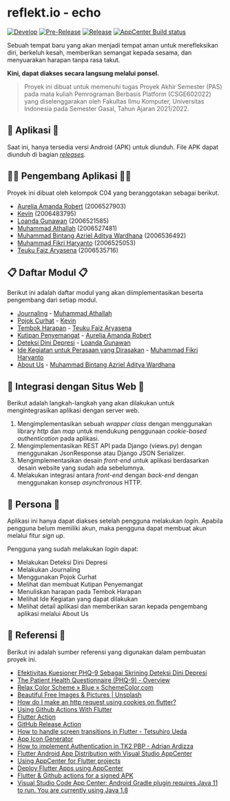 # reflekt.io - echo

[![Develop](https://github.com/reflekt-io/echo-appcenter/actions/workflows/develop.yml/badge.svg)](https://github.com/reflekt-io/echo-appcenter/actions/workflows/develop.yml)
[![Pre-Release](https://github.com/reflekt-io/echo-appcenter/actions/workflows/pre-release.yml/badge.svg)](https://github.com/reflekt-io/echo-appcenter/actions/workflows/pre-release.yml)
[![Release](https://github.com/reflekt-io/echo-appcenter/actions/workflows/release.yml/badge.svg)](https://github.com/reflekt-io/echo-appcenter/actions/workflows/release.yml)
[![AppCenter Build status](https://build.appcenter.ms/v0.1/apps/fec28b7d-3347-4493-8f91-e71e8703d7fa/branches/main/badge)](https://appcenter.ms)

Sebuah tempat baru yang akan menjadi tempat aman untuk merefleksikan diri, berkeluh kesah, memberikan semangat kepada sesama, dan menyuarakan harapan tanpa rasa takut.

**Kini, dapat diakses secara langsung melalui ponsel.**

> Proyek ini dibuat untuk memenuhi tugas Proyek Akhir Semester (PAS)
> pada mata kuliah Pemrograman Berbasis Platform (CSGE602022) yang
> diselenggarakan oleh Fakultas Ilmu Komputer, Universitas Indonesia
> pada Semester Gasal, Tahun Ajaran 2021/2022.

## 📱 Aplikasi 📱

Saat ini, hanya tersedia versi Android (APK) untuk diunduh. File APK dapat diunduh di bagian [_releases_](https://github.com/reflekt-io/echo-appcenter/releases).

## 👨‍💻 Pengembang Aplikasi 👩‍💻

Proyek ini dibuat oleh kelompok C04 yang beranggotakan sebagai berikut.

- [Aurelia Amanda Robert](https://github.com/orelar) (2006527903)
- [Kevin](https://github.com/vnctkevin) (2006483795)
- [Loanda Gunawan](https://github.com/Gloanda) (2006521585)
- [Muhammad Athallah](https://github.com/determinedguy) (2006527481)
- [Muhammad Bintang Azriel Aditya Wardhana](https://github.com/bintangazriel) (2006536492)
- [Muhammad Fikri Haryanto](https://github.com/mfikriharyanto) (2006525053)
- [Teuku Faiz Aryasena](https://github.com/teukufaiz) (2006535716)

## 📋 Daftar Modul 📋

Berikut ini adalah daftar modul yang akan diimplementasikan beserta pengembang dari setiap modul.

- [Journaling](https://github.com/reflekt-io/echo-appcenter/tree/main/journal) - [Muhammad Athallah](https://github.com/determinedguy)
- [Pojok Curhat](https://github.com/reflekt-io/echo-appcenter/tree/main/pojok_curhat) - [Kevin](https://github.com/vnctkevin)
- [Tembok Harapan](https://github.com/reflekt-io/echo-appcenter/tree/main/tembok_harapan) - [Teuku Faiz Aryasena](https://github.com/teukufaiz)
- [Kutipan Penyemangat](https://github.com/reflekt-io/echo-appcenter/tree/main/kutipan) - [Aurelia Amanda Robert](https://github.com/orelar)
- [Deteksi Dini Depresi](https://github.com/reflekt-io/echo-appcenter/tree/main/deteksi_depresi) - [Loanda Gunawan](https://github.com/Gloanda)
- [Ide Kegiatan untuk Perasaan yang Dirasakan](https://github.com/reflekt-io/echo-appcenter/tree/main/ide_kegiatan) - [Muhammad Fikri Haryanto](https://github.com/mfikriharyanto)
- [About Us](https://github.com/reflekt-io/echo-appcenter/tree/main/about_us) - [Muhammad Bintang Azriel Aditya Wardhana](https://github.com/bintangazriel)

## 🔗 Integrasi dengan Situs Web 🔗

Berikut adalah langkah-langkah yang akan dilakukan untuk mengintegrasikan aplikasi dengan server web.

1. Mengimplementasikan sebuah _wrapper class_ dengan menggunakan library _http_ dan _map_ untuk mendukung penggunaan _cookie-based authentication_ pada aplikasi.
2. Mengimplementasikan REST API pada Django (views.<area>py) dengan menggunakan JsonResponse atau Django JSON Serializer.
3. Mengimplementasikan desain _front-end_ untuk aplikasi berdasarkan desain website yang sudah ada sebelumnya.
4. Melakukan integrasi antara _front-end_ dengan _back-end_ dengan menggunakan konsep _asynchronous_ HTTP.

## 👥 Persona 👥

Aplikasi ini hanya dapat diakses setelah pengguna melakukan _login_. Apabila pengguna belum memiliki akun, maka pengguna dapat membuat akun melalui fitur _sign up_.

Pengguna yang sudah melakukan _login_ dapat:

- Melakukan Deteksi Dini Depresi
- Melakukan Journaling
- Menggunakan Pojok Curhat
- Melihat dan membuat Kutipan Penyemangat
- Menuliskan harapan pada Tembok Harapan
- Melihat Ide Kegiatan yang dapat dilakukan
- Melihat detail aplikasi dan memberikan saran kepada pengembang aplikasi melalui About Us

## 📑 Referensi 📑

Berikut ini adalah sumber referensi yang digunakan dalam pembuatan proyek ini.

- [Efektivitas Kuesioner PHQ-9 Sebagai Skrining Deteksi Dini Depresi](https://www.alomedika.com/efektivitas-kuesioner-ph-9-sebagai-skrining-deteksi-dini-depresi/)
- [The Patient Health Questionnaire (PHQ-9) - Overview](https://img3.reoveme.com/m/7dcac06741830f40.pdf)
- [Relax Color Scheme » Blue » SchemeColor.com](https://www.schemecolor.com/relax-color.php)
- [Beautiful Free Images & Pictures | Unsplash](https://unsplash.com)
- [How do I make an http request using cookies on flutter?](https://stackoverflow.com/questions/52241089/how-do-i-make-an-http-request-using-cookies-on-flutter)
- [Using Github Actions With Flutter](https://petercoding.com/flutter/2021/07/18/using-github-actions-with-flutter/)
- [Flutter Action](https://github.com/subosito/flutter-action)
- [GitHub Release Action](https://github.com/ncipollo/release-action)
- [How to handle screen transitions in Flutter - Tetsuhiro Ueda](https://medium.com/@najeira/how-to-handle-screen-transitions-in-flutter-b39dcb2675f)
- [App Icon Generator](https://appicon.co/)
- [How to implement Authentication in TK2 PBP - Adrian Ardizza](https://gist.github.com/Meta502/1605fdba3b141fbf67dba689e9e55498)
- [Flutter Android App Distribution with Visual Studio AppCenter](https://itnext.io/flutter-android-app-distribution-with-visual-studio-appcenter-1b94f3ee8fd1)
- [Using AppCenter for Flutter projects](https://rocksolidknowledge.com/articles/using-appcenter-for-flutter-projects)
- [Deploy Flutter Apps using AppCenter](https://medium.com/@maite.daluz11/deploy-flutter-apps-using-appcenter-ec28e8d940bf)
- [Flutter & Github actions for a signed APK](https://danielllewellyn.medium.com/flutter-github-actions-for-a-signed-apk-fcdf9878f660)
- [Visual Studio Code App Center: Android Gradle plugin requires Java 11 to run. You are currently using Java 1.8](https://stackoverflow.com/a/71876102)
